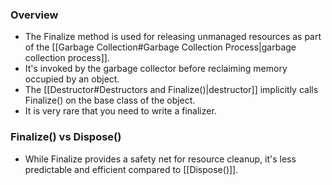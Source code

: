 ### Overview
- The Finalize method is used for releasing unmanaged resources as part of the [[Garbage Collection#Garbage Collection Process|garbage collection process]]. 
- It's invoked by the garbage collector before reclaiming memory occupied by an object. 
- The [[Destructor#Destructors and Finalize()|destructor]] implicitly calls Finalize() on the base class of the object. 
- It is very rare that you need to write a finalizer.

### Finalize() vs Dispose()
- While Finalize provides a safety net for resource cleanup, it's less predictable and efficient compared to [[Dispose()]].